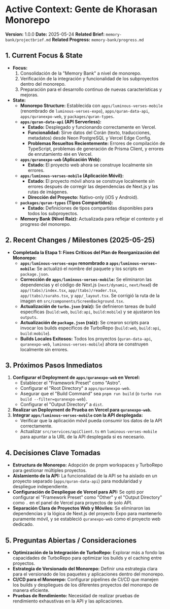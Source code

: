 # Active Context: Gente de Khorasan Monorepo

**Version:** 1.0.0
**Date:** 2025-05-24
**Related Brief:** `memory-bank/projectbrief.md`
**Related Progress:** `memory-bank/progress.md`

## 1. Current Focus & State

-   **Focus:**
    1.  Consolidación de la "Memory Bank" a nivel de monorepo.
    2.  Verificación de la integración y funcionalidad de los subproyectos dentro del monorepo.
    3.  Preparación para el desarrollo continuo de nuevas características y mejoras.
-   **State:**
    -   **Monorepo Structure:** Establecida con `apps/luminous-verses-mobile` (renombrado de `luminous-verses-expo`), `apps/quran-data-api`, `apps/quranexpo-web`, y `packages/quran-types`.
    -   **`apps/quran-data-api` (API Serverless):**
        -   **Estado:** Desplegado y funcionando correctamente en Vercel.
        -   **Funcionalidad:** Sirve datos del Corán (texto, traducciones, metadatos) desde Neon PostgreSQL y Vercel Edge Config.
        -   **Problemas Resueltos Recientemente:** Errores de compilación de TypeScript, problemas de generación de Prisma Client, y errores de enrutamiento `404` en Vercel.
    -   **`apps/quranexpo-web` (Aplicación Web):**
        -   **Estado:** El proyecto web ahora se construye localmente sin errores.
    -   **`apps/luminous-verses-mobile` (Aplicación Móvil):**
        -   **Estado:** El proyecto móvil ahora se construye localmente sin errores después de corregir las dependencias de Next.js y las rutas de imágenes.
        -   **Dirección del Proyecto:** Nativo-only (iOS y Android).
    -   **`packages/quran-types` (Tipos Compartidos):**
        -   **Estado:** Definiciones de tipos compartidas disponibles para todos los subproyectos.
    -   **Memory Bank (Nivel Raíz):** Actualizada para reflejar el contexto y el progreso del monorepo.

## 2. Recent Changes / Milestones (2025-05-25)

-   **Completada la Etapa 1: Fixes Críticos del Plan de Reorganización del Monorepo:**
    -   **`apps/luminous-verses-expo` renombrado a `apps/luminous-verses-mobile`:** Se actualizó el nombre del paquete y los scripts en `package.json`.
    -   **Corrección de `apps/luminous-verses-mobile`:** Se eliminaron las dependencias y el código de Next.js (`next/dynamic`, `next/head`) de `app/(tabs)/index.tsx`, `app/(tabs)/reader.tsx`, `app/(tabs)/surahs.tsx`, y `app/_layout.tsx`. Se corrigió la ruta de la imagen en `src/components/ScreenBackground.tsx`.
    -   **Actualización de `turbo.json` (raíz):** Se definieron tareas de build específicas (`build:web`, `build:api`, `build:mobile`) y se ajustaron los `outputs`.
    -   **Actualización de `package.json` (raíz):** Se crearon scripts para invocar los builds específicos de TurboRepo (`build:web`, `build:api`, `build:mobile`).
    -   **Builds Locales Exitosos:** Todos los proyectos (`quran-data-api`, `quranexpo-web`, `luminous-verses-mobile`) ahora se construyen localmente sin errores.

## 3. Próximos Pasos Inmediatos

1.  **Configurar el Deployment de `apps/quranexpo-web` en Vercel:**
    *   Establecer el "Framework Preset" como "Astro".
    *   Configurar el "Root Directory" a `apps/quranexpo-web`.
    *   Asegurar que el "Build Command" sea `pnpm run build` (o `turbo run build --filter=quranexpo-web`).
    *   Configurar el "Output Directory" a `dist`.
2.  **Realizar un Deployment de Prueba en Vercel para `quranexpo-web`.**
3.  **Integrar `apps/luminous-verses-mobile` con la API desplegada:**
    *   Verificar que la aplicación móvil pueda consumir los datos de la API correctamente.
    *   Actualizar `src/services/apiClient.ts` en `luminous-verses-mobile` para apuntar a la URL de la API desplegada si es necesario.

## 4. Decisiones Clave Tomadas

-   **Estructura de Monorepo:** Adopción de pnpm workspaces y TurboRepo para gestionar múltiples proyectos.
-   **Aislamiento de la API:** La funcionalidad de la API se ha aislado en un proyecto separado (`apps/quran-data-api`) para modularidad y despliegue independiente.
-   **Configuración de Despliegue de Vercel para API:** Se optó por configurar el "Framework Preset" como "Other" y el "Output Directory" como `.` en el panel de Vercel para proyectos de solo API.
-   **Separación Clara de Proyectos Web y Móviles:** Se eliminaron las dependencias y la lógica de Next.js del proyecto Expo para mantenerlo puramente móvil, y se estableció `quranexpo-web` como el proyecto web dedicado.

## 5. Preguntas Abiertas / Consideraciones

-   **Optimización de la Integración de TurboRepo:** Explorar más a fondo las capacidades de TurboRepo para optimizar los builds y el caching entre proyectos.
-   **Estrategia de Versionado del Monorepo:** Definir una estrategia clara para el versionado de los paquetes y aplicaciones dentro del monorepo.
-   **CI/CD para el Monorepo:** Configurar pipelines de CI/CD que manejen los builds y despliegues de los diferentes proyectos del monorepo de manera eficiente.
-   **Pruebas de Rendimiento:** Necesidad de realizar pruebas de rendimiento exhaustivas en la API y las aplicaciones.